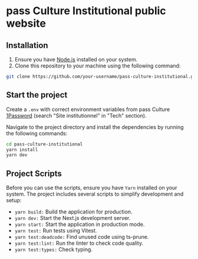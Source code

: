 # pass Culture Institutional public website

## Installation

1. Ensure you have [Node.js](https://nodejs.org/) installed on your system.
2. Clone this repository to your machine using the following command:

```bash
git clone https://github.com/your-username/pass-culture-institutional.git
```

## Start the project

Create a `.env` with correct environment variables from pass Culture [1Password](https://team-passculture.1password.com/) (search "Site institutionnel" in "Tech" section).

Navigate to the project directory and install the dependencies by running the following commands:

```bash
cd pass-culture-institutional
yarn install
yarn dev
```

## Project Scripts

Before you can use the scripts, ensure you have `Yarn` installed on your system.
The project includes several scripts to simplify development and setup:

- `yarn build:` Build the application for production.
- `yarn dev:` Start the Next.js development server.
- `yarn start:` Start the application in production mode.
- `yarn test:` Run tests using Vitest.
- `yarn test:deadcode:` Find unused code using ts-prune.
- `yarn test:lint:` Run the linter to check code quality.
- `yarn test:types:` Check typing.
